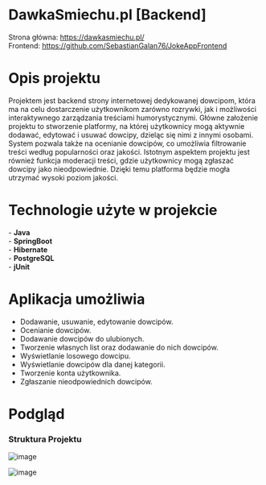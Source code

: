 # DawkaSmiechu.pl [Backend]
Strona główna: https://dawkasmiechu.pl/ <br>
Frontend: https://github.com/SebastianGalan76/JokeAppFrontend

<h1>Opis projektu</h1>
Projektem jest backend strony internetowej dedykowanej dowcipom, która ma na celu dostarczenie użytkownikom zarówno rozrywki, jak i możliwości interaktywnego zarządzania treściami humorystycznymi. Główne założenie projektu to stworzenie platformy, na której użytkownicy mogą aktywnie dodawać, edytować i usuwać dowcipy, dzieląc się nimi z innymi osobami. System pozwala także na ocenianie dowcipów, co umożliwia filtrowanie treści według popularności oraz jakości. Istotnym aspektem projektu jest również funkcja moderacji treści, gdzie użytkownicy mogą zgłaszać dowcipy jako nieodpowiednie. Dzięki temu platforma będzie mogła utrzymać wysoki poziom jakości.

<h1>Technologie użyte w projekcie</h1>
- <b>Java</b><br>
- <b>SpringBoot</b><br>
- <b>Hibernate</b><br>
- <b>PostgreSQL</b><br>
- <b>jUnit</b><br>

<h1>Aplikacja umożliwia</h1>
<ul>
  <li>Dodawanie, usuwanie, edytowanie dowcipów.</li>
  <li>Ocenianie dowcipów.</li>
  <li>Dodawanie dowcipów do ulubionych.</li>
  <li>Tworzenie własnych list oraz dodawanie do nich dowcipów.</li>
  <li>Wyświetlanie losowego dowcipu.</li>
  <li>Wyświetlanie dowcipów dla danej kategorii.</li>
  <li>Tworzenie konta użytkownika.</li>
  <li>Zgłaszanie nieodpowiednich dowcipów.</li>
</ul>

<h1>Podgląd</h1>
<h3>Struktura Projektu</h3>

![image](https://github.com/user-attachments/assets/f7a8a443-5a56-4992-9f21-062b9dd00628)

![image](https://github.com/user-attachments/assets/38ee296c-4915-49af-a33f-9a5a51416050)
